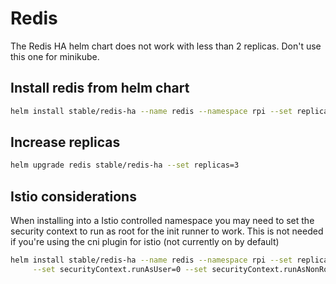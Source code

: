 # Redis

The Redis HA helm chart does not work with less than 2 replicas. Don't use this one for minikube.

## Install redis from helm chart
```bash
helm install stable/redis-ha --name redis --namespace rpi --set replicas=2
```

## Increase replicas

```bash
helm upgrade redis stable/redis-ha --set replicas=3
```

## Istio considerations

When installing into a Istio controlled namespace you may need to set the security context to run as root for the init runner to work. This is not needed if you're using the cni plugin for istio (not currently on by default)

```bash
helm install stable/redis-ha --name redis --namespace rpi --set replicas=2 \
     --set securityContext.runAsUser=0 --set securityContext.runAsNonRoot=false
```
